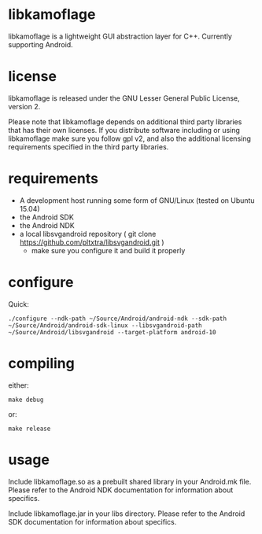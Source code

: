 # libkamoflage
libkamoflage is a lightweight GUI abstraction layer for C++. Currently supporting Android.

# license
libkamoflage is released under the GNU Lesser General Public License, version 2.

Please note that libkamoflage depends on additional third party libraries that has
their own licenses. If you distribute software including or using libkamoflage make
sure you follow gpl v2, and also the additional licensing requirements specified in
the third party libraries.

# requirements

 * A development host running some form of GNU/Linux (tested on Ubuntu 15.04)
 * the Android SDK
 * the Android NDK
 * a local libsvgandroid repository ( git clone https://github.com/pltxtra/libsvgandroid.git )
   - make sure you configure it and build it properly

# configure

Quick:

```
./configure --ndk-path ~/Source/Android/android-ndk --sdk-path ~/Source/Android/android-sdk-linux --libsvgandroid-path ~/Source/Android/libsvgandroid --target-platform android-10
```

# compiling

either:

```
make debug
```

or:

```
make release
```

# usage

Include libkamoflage.so as a prebuilt shared library in your Android.mk file. Please refer to the
Android NDK documentation for information about specifics.

Include libkamoflage.jar in your libs directory. Please refer to the Android SDK documentation for
information about specifics.
